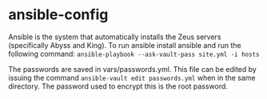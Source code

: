 ansible-config
==============

Ansible is the system that automatically installs the Zeus servers (specifically Abyss and King).
To run ansible install ansible and run the following command: `ansible-playbook --ask-vault-pass site.yml -i hosts`

The passwords are saved in vars/passwords.yml. This file can be edited
by issuing the command `ansible-vault edit passwords.yml` when in the same
directory. The password used to encrypt this is the root password.
